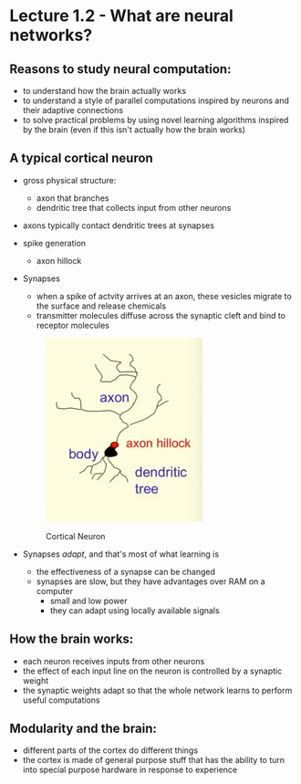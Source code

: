 # Lecture 1.2 - What are neural networks?

## Reasons to study neural computation:&#x20;

* to understand how the brain actually works
* to understand a style of parallel computations inspired by neurons and their adaptive connections
* to solve practical problems by using novel learning algorithms inspired by the brain (even if this isn't actually how the brain works)&#x20;

## A typical cortical neuron

* gross physical structure:&#x20;
  * axon that branches
  * dendritic tree that collects input from other neurons
* &#x20;axons typically contact dendritic trees at synapses
* spike generation
  * axon hillock
*   Synapses

    * when a spike of actvity arrives at an axon, these vesicles migrate to the surface and release chemicals
    * transmitter molecules diffuse across the synaptic cleft and bind to receptor molecules&#x20;

    <figure><img src="../../.gitbook/assets/Screen Shot 2023-05-09 at 4.56.26 PM.png" alt=""><figcaption><p>Cortical Neuron</p></figcaption></figure>
* Synapses _adapt_, and that's most of what learning is&#x20;
  * the effectiveness of a synapse can be changed
  * synapses are slow, but they have advantages over RAM on a computer
    * small and low power
    * they can adapt using locally available signals

## How the brain works:

* each neuron receives inputs from other neurons
* the effect of each input line on the neuron is controlled by a synaptic weight
* the synaptic weights adapt so that the whole network learns to perform useful computations

## Modularity and the brain:&#x20;

* different parts of the cortex do different things
* the cortex is made of general purpose stuff that has the ability to turn into special purpose hardware in response to experience

